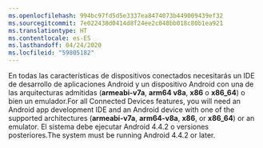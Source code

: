 ```yaml
---
ms.openlocfilehash: 994bc97fd5d5e3337ea8474073b449009439ef32
ms.sourcegitcommit: 7e022438d0414d8f24ee2c048bb018c80b1ea921
ms.translationtype: HT
ms.contentlocale: es-ES
ms.lasthandoff: 04/24/2020
ms.locfileid: "59805182"
---
```

<span data-ttu-id="719ef-101">En todas las características de dispositivos conectados necesitarás un IDE de desarrollo de aplicaciones Android y un dispositivo Android con una de las arquitecturas admitidas (**armeabi-v7a**, **arm64 v8a**, **x86** o **x86_64**) o bien un emulador.</span><span class="sxs-lookup"><span data-stu-id="719ef-101">For all Connected Devices features, you will need an Android app development IDE and an Android device with one of the supported architectures (**armeabi-v7a**, **arm64-v8a**, **x86**, or **x86_64**) or an emulator.</span></span> <span data-ttu-id="719ef-102">El sistema debe ejecutar Android 4.4.2 o versiones posteriores.</span><span class="sxs-lookup"><span data-stu-id="719ef-102">The system must be running Android 4.4.2 or later.</span></span>